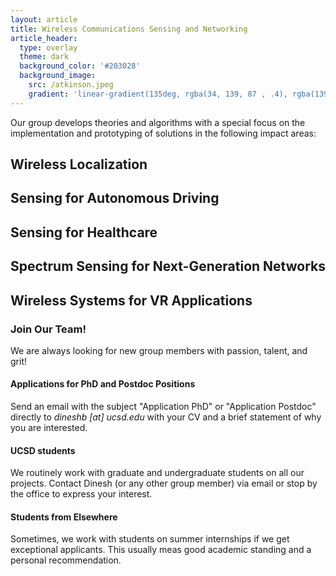 ```yaml
---
layout: article
title: Wireless Communications Sensing and Networking
article_header:
  type: overlay
  theme: dark
  background_color: '#203028'
  background_image:
    src: /atkinson.jpeg
    gradient: 'linear-gradient(135deg, rgba(34, 139, 87 , .4), rgba(139, 34, 139, .4))'
---
```

Our group develops theories and algorithms with a special focus on the implementation and prototyping of solutions in the following impact areas:

<h2>Wireless Localization</h2>
<h2>Sensing for Autonomous Driving</h2>
<h2>Sensing for Healthcare</h2>
<h2>Spectrum Sensing for Next-Generation Networks</h2>
<h2>Wireless Systems for VR Applications</h2>
<h3> Join Our Team! </h3>
We are always looking for new group members with passion, talent, and grit!
<h4> Applications for PhD and Postdoc Positions </h4>
Send an email with the subject "Application PhD" or "Application Postdoc" directly to <i>dineshb [at] ucsd.edu</i> with your CV and a brief statement of why you are interested.
<h4> UCSD students </h4>
We routinely work with graduate and undergraduate students on all our projects. Contact Dinesh (or any other group member) via email or stop by the office to express your interest.
<h4> Students from Elsewhere </h4>
Sometimes, we work with students on summer internships if we get exceptional applicants. This usually meas good academic standing and a personal recommendation.